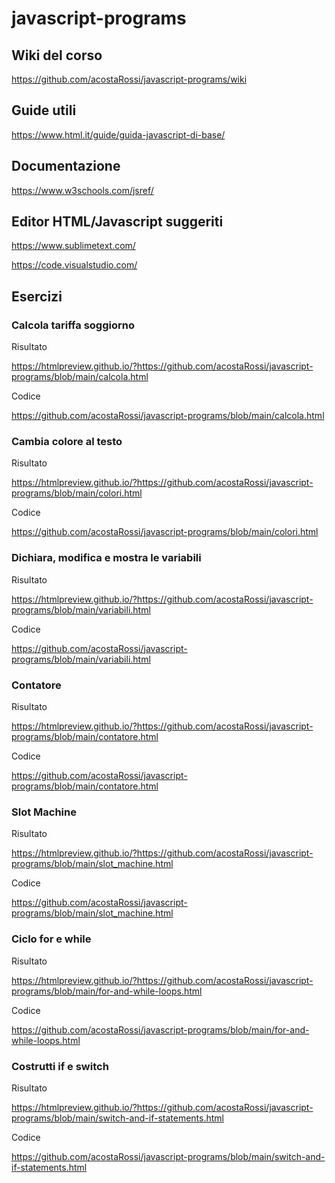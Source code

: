 # javascript-programs

## Wiki del corso

https://github.com/acostaRossi/javascript-programs/wiki

## Guide utili

https://www.html.it/guide/guida-javascript-di-base/

## Documentazione

https://www.w3schools.com/jsref/

## Editor HTML/Javascript suggeriti

https://www.sublimetext.com/

https://code.visualstudio.com/

## Esercizi

### Calcola tariffa soggiorno

Risultato

https://htmlpreview.github.io/?https://github.com/acostaRossi/javascript-programs/blob/main/calcola.html

Codice

https://github.com/acostaRossi/javascript-programs/blob/main/calcola.html

### Cambia colore al testo

Risultato

https://htmlpreview.github.io/?https://github.com/acostaRossi/javascript-programs/blob/main/colori.html

Codice

https://github.com/acostaRossi/javascript-programs/blob/main/colori.html

### Dichiara, modifica e mostra le variabili

Risultato

https://htmlpreview.github.io/?https://github.com/acostaRossi/javascript-programs/blob/main/variabili.html

Codice

https://github.com/acostaRossi/javascript-programs/blob/main/variabili.html

### Contatore

Risultato

https://htmlpreview.github.io/?https://github.com/acostaRossi/javascript-programs/blob/main/contatore.html

Codice

https://github.com/acostaRossi/javascript-programs/blob/main/contatore.html

### Slot Machine

Risultato

https://htmlpreview.github.io/?https://github.com/acostaRossi/javascript-programs/blob/main/slot_machine.html

Codice

https://github.com/acostaRossi/javascript-programs/blob/main/slot_machine.html


### Ciclo for e while

Risultato

https://htmlpreview.github.io/?https://github.com/acostaRossi/javascript-programs/blob/main/for-and-while-loops.html

Codice

https://github.com/acostaRossi/javascript-programs/blob/main/for-and-while-loops.html

### Costrutti if e switch

Risultato

https://htmlpreview.github.io/?https://github.com/acostaRossi/javascript-programs/blob/main/switch-and-if-statements.html

Codice

https://github.com/acostaRossi/javascript-programs/blob/main/switch-and-if-statements.html
